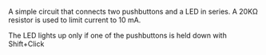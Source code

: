 A simple circuit that connects two pushbuttons and a LED in series. 
A 20KΩ resistor is used to limit current to 10 mA.

The LED lights up only if one of the pushbuttons is held down with Shift+Click